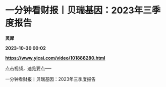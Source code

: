 # 一分钟看财报丨贝瑞基因：2023年三季度报告
**灵犀**

**2023-10-30 00:02**

**https://www.yicai.com/video/101888280.html**

点击视频，速览要点──

一分钟看财报丨贝瑞基因：2023年三季度报告
